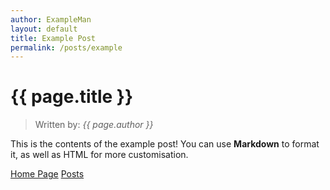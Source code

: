 ```yaml
---
author: ExampleMan
layout: default
title: Example Post
permalink: /posts/example
---
```


# {{ page.title }}
> Written by: *{{ page.author }}*

This is the contents of the example post! You can use **Markdown** to format it, as well as HTML for more customisation.

[Home Page](./) [Posts](./posts)
